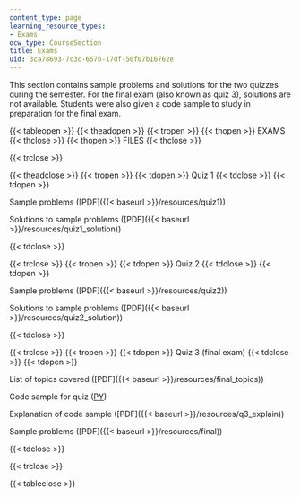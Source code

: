 ```yaml
---
content_type: page
learning_resource_types:
- Exams
ocw_type: CourseSection
title: Exams
uid: 3ca78693-7c3c-657b-17df-50f07b16762e
---
```


This section contains sample problems and solutions for the two quizzes during the semester. For the final exam (also known as quiz 3), solutions are not available. Students were also given a code sample to study in preparation for the final exam.

{{< tableopen >}}
{{< theadopen >}}
{{< tropen >}}
{{< thopen >}}
EXAMS
{{< thclose >}}
{{< thopen >}}
FILES
{{< thclose >}}

{{< trclose >}}

{{< theadclose >}}
{{< tropen >}}
{{< tdopen >}}
Quiz 1
{{< tdclose >}}
{{< tdopen >}}


Sample problems ([PDF]({{< baseurl >}}/resources/quiz1))

Solutions to sample problems ([PDF]({{< baseurl >}}/resources/quiz1_solution))


{{< tdclose >}}

{{< trclose >}}
{{< tropen >}}
{{< tdopen >}}
Quiz 2
{{< tdclose >}}
{{< tdopen >}}


Sample problems ([PDF]({{< baseurl >}}/resources/quiz2))

Solutions to sample problems ([PDF]({{< baseurl >}}/resources/quiz2_solution))


{{< tdclose >}}

{{< trclose >}}
{{< tropen >}}
{{< tdopen >}}
Quiz 3 (final exam)
{{< tdclose >}}
{{< tdopen >}}


List of topics covered ([PDF]({{< baseurl >}}/resources/final_topics))

Code sample for quiz ([PY](/courses/electrical-engineering-and-computer-science/6-00-introduction-to-computer-science-and-programming-fall-2008/exams/q3.py))

Explanation of code sample ([PDF]({{< baseurl >}}/resources/q3_explain))

Sample problems ([PDF]({{< baseurl >}}/resources/final))


{{< tdclose >}}

{{< trclose >}}

{{< tableclose >}}